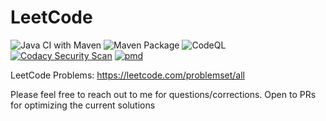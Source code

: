 # LeetCode

![Java CI with Maven](https://github.com/anchit-choudhry/LeetCode/workflows/Java%20CI%20with%20Maven/badge.svg)
![Maven Package](https://github.com/anchit-choudhry/LeetCode/workflows/Maven%20Package/badge.svg)
![CodeQL](https://github.com/anchit-choudhry/LeetCode/workflows/CodeQL/badge.svg?branch=main)
[![Codacy Security Scan](https://github.com/anchit-choudhry/LeetCode/actions/workflows/codacy-analysis.yml/badge.svg)](https://github.com/anchit-choudhry/LeetCode/actions/workflows/codacy-analysis.yml)
[![pmd](https://github.com/anchit-choudhry/LeetCode/actions/workflows/pmd.yml/badge.svg)](https://github.com/anchit-choudhry/LeetCode/actions/workflows/pmd.yml)

LeetCode Problems: https://leetcode.com/problemset/all

Please feel free to reach out to me for questions/corrections. Open to PRs for optimizing the current solutions
